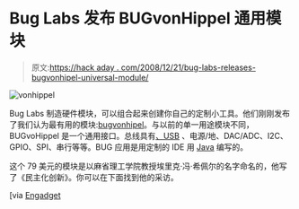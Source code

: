 # Bug Labs 发布 BUGvonHippel 通用模块

> 原文:[https://hack aday . com/2008/12/21/bug-labs-releases-bugvonhipel-universal-module/](https://hackaday.com/2008/12/21/bug-labs-releases-bugvonhippel-universal-module/)

![vonhippel](../Images/bf82ac47ca7936dbd5ab4a3f50938a7a.png "vonhippel")

Bug Labs 制造硬件模块，可以组合起来创建你自己的定制小工具。他们刚刚发布了我们认为最有用的模块:[bugvonhipel](http://store.buglabs.net/Product-Catalog/BUGvonHippel "BUGvonHippel")。与以前的单一用途模块不同，BUGvoHippel 是一个通用接口。总线具有[、USB](http://www.mahalo.com/USB "USB - Mahalo") 、电源/地、DAC/ADC、I2C、GPIO、SPI、串行等等。BUG 应用是用定制的 IDE 用 [Java](http://www.mahalo.com/Java "Java - Mahalo") 编写的。

这个 79 美元的模块是以麻省理工学院教授埃里克·冯·希佩尔的名字命名的，他写了《民主化创新》。你可以在下面找到他的采访。

[via [Engadget](http://www.engadget.com/2008/12/21/bug-labs-intros-bugvonhippel-talks-up-big-plans-for-ces/ "BUG Labs intros BUGvonHippel, talks up big plans for CES - Engadget")